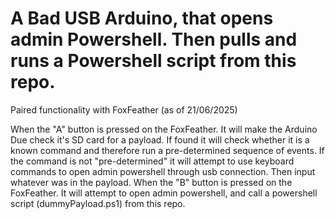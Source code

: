 # A Bad USB Arduino, that opens admin Powershell. Then pulls and runs a Powershell script from this repo.

Paired functionality with FoxFeather (as of 21/06/2025)

When the "A" button is pressed on the FoxFeather. It will make the Arduino Due check it's SD card for a payload. 
If found it will check whether it is a known command and therefore run a pre-determined sequence of events.
If the command is not "pre-determined" it will attempt to use keyboard commands to open admin powershell through usb connection.
Then input whatever was in the payload.
When the "B" button is pressed on the FoxFeather. It will attempt to open admin powershell, and call a powershell script (dummyPayload.ps1) from this repo.

